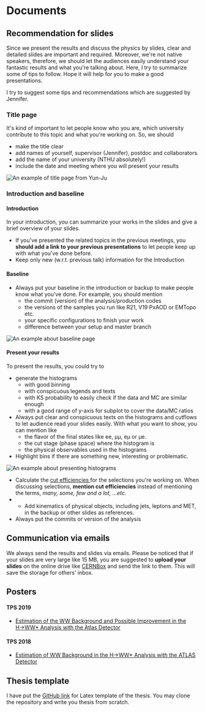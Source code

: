 # Documents

## Recommendation for slides

Since we present the results and discuss the physics by slides, clear and detailed slides are important and required. Moreover, we're not native speakers, therefore, we should let the audiences easily understand your fantastic results and what you're talking about. Here, I try to summarize some of tips to follow. Hope it will help for you to make a good presentations. 

I try to suggest some tips and recommendations which are suggested by Jennifer. 

### Title page

It's kind of important to let people know who you are, which university contribute to this topic and what you're working on. So, we should 

* make the title clear 
* add names of yourself, supervisor \(Jennifer\), postdoc and collaborators. 
* add the name of your university \(NTHU absolutely!\)
* include the date and meeting where you will present your results

![An example of title page from Yun-Ju](../.gitbook/assets/ying-mu-kuai-zhao-20190609-xia-wu-7.36.10.png)

### Introduction and baseline

#### Introduction

In your introduction, you can summarize your works in the slides and give a brief overview of your slides. 

* If you've presented the related topics in the previous meetings, you **should add a link to your previous presentations** to let people keep up with what you've done before. 
* Keep only new \(w.r.t. previous talk\) information for the Introduction

#### Baseline

* Always put your baseline in the introduction or backup to make people know what you've done. For example, you should mention
  * the commit \(version\) of the analysis/production codes
  * the versions of the samples you run like R21, V19 PxAOD or EMTopo etc. 
  * your specific configurations to finish your work
  * difference between your setup and master branch

![An example about baseline page](../.gitbook/assets/ying-mu-kuai-zhao-20190609-xia-wu-7.17.10.png)

#### Present your results

To present the results, you could try to

* generate the histograms 
  * with good binning
  * with conspicuous legends and texts
  * with KS probability to easily check if the data and MC are similar enough
  * with a good range of y-axis for subplot to cover the data/MC ratios
* Always put clear and conspicuous texts on the histograms and cutflows to let audience read your slides easily. With what you want to show, you can mention like
  * the flavor of the final states like ee, μμ, eμ or μe. 
  * the cut stage \(phase space\) where the histogram is
  * the physical observables used in the histograms
* Highlight bins if there are something new, interesting or problematic.

![An example about presenting histograms](../.gitbook/assets/ying-mu-kuai-zhao-20190609-xia-wu-7.21.25.png)

* Calculate the [cut efficiencies ](../physics_analysis/jargons.md#analysis)for the selections you're working on. When discussing selections, **mention cut efficiencies** instead of mentioning the terms, _many, some, few and a lot, ...etc._
* * Add kinematics of physical objects, including jets, leptons and MET, in the backup or other slides as references. 
* Always put the commits or version of the analysis

## Communication via emails

We always send the results and slides via emails. Please be noticed that if your slides are very large like 15 MB, you are suggested to **upload your slides** on the online drive like [CERNBox]() and send the link to them. This will save the storage for others' inbox. 

## Posters

#### TPS 2019

* [Estimation of the WW Background and Possible Improvement in the H→WW\* Analysis with the Atlas Detector](https://drive.google.com/file/d/14xImdVBoQZHqFIZdcodx_E0g0pKV8MUk/view?usp=sharing)

#### TPS 2018

* [Estimation of WW Background in the H→WW\* Analysis with the ATLAS Detector](https://drive.google.com/file/d/1PrEomiuHYetZCXbeF_qHZpmws60qW_16/view?usp=sharing)

## Thesis template

I have put the [GitHub link](https://github.com/mengjutsai/NTHU-HEP-Master-Thesis) for Latex template of the thesis. You may clone the repository and write you thesis from scratch. 

## 





